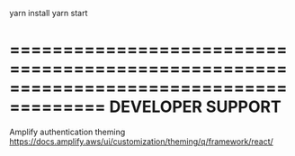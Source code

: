 yarn install
yarn start

=======================================================================================
                                DEVELOPER SUPPORT
=======================================================================================
Amplify authentication theming
https://docs.amplify.aws/ui/customization/theming/q/framework/react/
